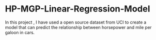 # HP-MGP-Linear-Regression-Model
In this project , I have used a open source dataset from UCI to create a model that can predict the relationship between horsepower and mile per galoon in cars.
